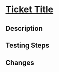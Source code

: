 # [Ticket Title](https://TrelloTicketURL)

## Description

<!-- Add a brief description for what this PR is going to Accomplish -->

## Testing Steps

<!-- Include the necessary testing steps  -->

## Changes

<!-- Include Before and After Images in case of any design change -->
